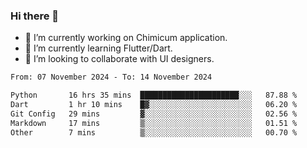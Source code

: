 ### Hi there 👋

<!--
**devcat37/devcat37** is a ✨ _special_ ✨ repository because its `README.md` (this file) appears on your GitHub profile.-->


- 🔭 I’m currently working on Chimicum application.
- 🌱 I’m currently learning Flutter/Dart.
- 👯 I’m looking to collaborate with UI designers.
<!-- - 🤔 I’m looking for help with ... -->

<!--START_SECTION:waka-->

```txt
From: 07 November 2024 - To: 14 November 2024

Python       16 hrs 35 mins  ██████████████████████░░░   87.88 %
Dart         1 hr 10 mins    █▓░░░░░░░░░░░░░░░░░░░░░░░   06.20 %
Git Config   29 mins         ▓░░░░░░░░░░░░░░░░░░░░░░░░   02.56 %
Markdown     17 mins         ▒░░░░░░░░░░░░░░░░░░░░░░░░   01.51 %
Other        7 mins          ▒░░░░░░░░░░░░░░░░░░░░░░░░   00.70 %
```

<!--END_SECTION:waka-->
